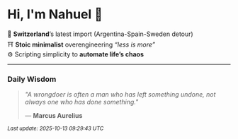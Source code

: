 # Hi, I'm Nahuel :tiger:

📍 **Switzerland**’s latest import (Argentina-Spain-Sweden detour)  
⛩️ **Stoic minimalist** overengineering *“less is more”*  
⚙️ Scripting simplicity to **automate life’s chaos**

---

### Daily Wisdom
> _"A wrongdoer is often a man who has left something undone, not always one who has done something."_  
>
> — **Marcus Aurelius**

<sub>*Last update: 2025-10-13 09:29:43 UTC*</sub>

